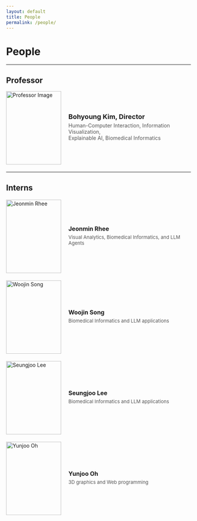 ```yaml
---
layout: default
title: People
permalink: /people/
---
```


# **People**

---

## Professor
<div style="display: flex; align-items: center; margin-bottom: 20px;">
  <img src="/hufsivc.github.io/professor.jpeg" alt="Professor Image" style="width: 150px; height: 200px; margin-right: 20px; object-fit: cover;">
  <div>
    <h3 style="margin: 0; font-size: 18px;">Bohyoung Kim, Director</h3>
    <p style="margin: 5px 0; color: #555; font-size: 14px;">Human-Computer Interaction, Information Visualization,<br>Explainable AI, Biomedical Informatics</p>
  </div>
</div>

---

## Interns
<div style="display: flex; flex-direction: column; gap: 20px; margin-top: 20px;">

  <div style="display: flex; align-items: center;">
    <img src="/hufsivc.github.io/jeongmin.jpeg" alt="Jeonmin Rhee" style="width: 150px; height: 200px; margin-right: 20px; object-fit: cover;">
    <div>
      <h4 style="margin: 0; font-size: 16px;">Jeonmin Rhee</h4>
      <p style="margin: 5px 0; color: #555; font-size: 13px;">Visual Analytics, Biomedical Informatics, and LLM Agents</p>
    </div>
  </div>

  <div style="display: flex; align-items: center;">
    <img src="/hufsivc.github.io/woojin.jpeg" alt="Woojin Song" style="width: 150px; height: 200px; margin-right: 20px; object-fit: cover;">
    <div>
      <h4 style="margin: 0; font-size: 16px;">Woojin Song</h4>
      <p style="margin: 5px 0; color: #555; font-size: 13px;">Biomedical Informatics and LLM applications</p>
    </div>
  </div>

  <div style="display: flex; align-items: center;">
    <img src="/hufsivc.github.io/seungjoo.png" alt="Seungjoo Lee" style="width: 150px; height: 200px; margin-right: 20px; object-fit: cover;">
    <div>
      <h4 style="margin: 0; font-size: 16px;">Seungjoo Lee</h4>
      <p style="margin: 5px 0; color: #555; font-size: 13px;">Biomedical Informatics and LLM applications</p>
    </div>
  </div>

  <div style="display: flex; align-items: center;">
    <img src="/hufsivc.github.io/yunjoo.jpeg" alt="Yunjoo Oh" style="width: 150px; height: 200px; margin-right: 20px; object-fit: cover;">
    <div>
      <h4 style="margin: 0; font-size: 16px;">Yunjoo Oh</h4>
      <p style="margin: 5px 0; color: #555; font-size: 13px;">3D graphics and Web programming</p>
    </div>
  </div>

</div>
